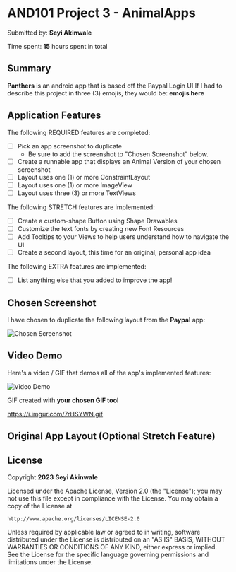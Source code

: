 <!-- (This is a comment) INSTRUCTIONS: Go through this page and fill out any **bolded** entries with their correct values.-->

# AND101 Project 3 - AnimalApps

Submitted by: **Seyi Akinwale**

Time spent: **15** hours spent in total

## Summary

**Panthers** is an android app that is based off the Paypal Login UI
If I had to describe this project in three (3) emojis, they would be: **emojis here**

## Application Features

<!-- (This is a comment) Please be sure to change the [ ] to [x] for any features you completed.  If a feature is not checked [x], you might miss the points for that item! -->

The following REQUIRED features are completed:

- [ ] Pick an app screenshot to duplicate
  - Be sure to add the screenshot to "Chosen Screenshot" below.
- [ ] Create a runnable app that displays an Animal Version of your chosen screenshot
- [ ] Layout uses one (1) or more ConstraintLayout
- [ ] Layout uses one (1) or more ImageView
- [ ] Layout uses three (3) or more TextViews

The following STRETCH features are implemented:

- [ ] Create a custom-shape Button using Shape Drawables
- [ ] Customize the text fonts by creating new Font Resources
- [ ] Add Tooltips to your Views to help users understand how to navigate the UI
- [ ] Create a second layout, this time for an original, personal app idea

The following EXTRA features are implemented:

- [ ] List anything else that you added to improve the app!

## Chosen Screenshot

I have chosen to duplicate the following layout from the **Paypal** app:

<img src='http://example.com/link/to/your/image.png' title='Chosen Screenshot' width='' alt='Chosen Screenshot' />

## Video Demo

Here's a video / GIF that demos all of the app's implemented features:

<img src='https://i.imgur.com/7rHSYWN.gif'  title='Video Demo' width='' alt='Video Demo' />

GIF created with **your chosen GIF tool**

https://i.imgur.com/7rHSYWN.gif

## Original App Layout (Optional Stretch Feature)


## License

Copyright **2023** **Seyi Akinwale**

Licensed under the Apache License, Version 2.0 (the "License");
you may not use this file except in compliance with the License.
You may obtain a copy of the License at

    http://www.apache.org/licenses/LICENSE-2.0

Unless required by applicable law or agreed to in writing, software
distributed under the License is distributed on an "AS IS" BASIS,
WITHOUT WARRANTIES OR CONDITIONS OF ANY KIND, either express or implied.
See the License for the specific language governing permissions and
limitations under the License.